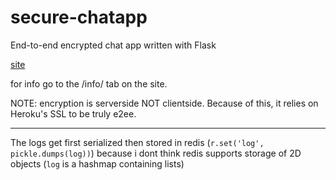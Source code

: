 # secure-chatapp
End-to-end encrypted chat app written with Flask

[site](https://secure-chatapp.herokuapp.com/)

for info go to the /info/ tab on the site.

NOTE: encryption is serverside NOT clientside. Because of this, it relies on Heroku's SSL to be truly e2ee.

-----------------------------------

The logs get first serialized then stored in redis (```r.set('log', pickle.dumps(log))```) because i dont think redis supports storage of 2D objects (```log``` is a hashmap containing lists)
